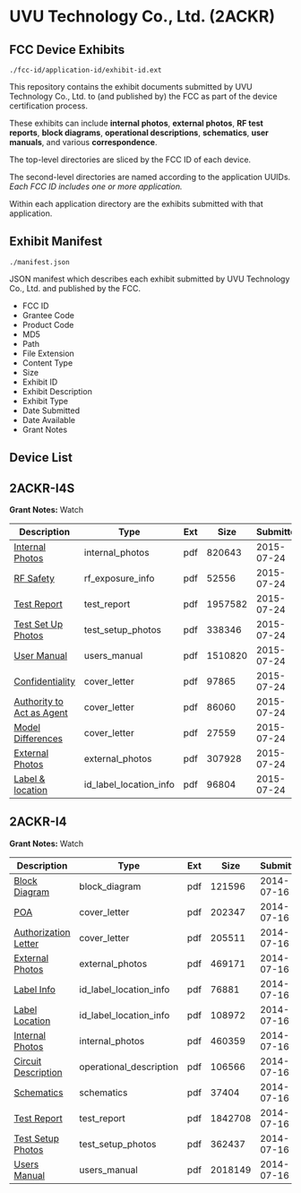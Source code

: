 # UVU Technology Co., Ltd. (2ACKR)
## FCC Device Exhibits

```
./fcc-id/application-id/exhibit-id.ext
```

This repository contains the exhibit documents submitted by UVU Technology Co., Ltd. to (and published by) the FCC as part of the device certification process.

These exhibits can include **internal photos**, **external photos**, **RF test reports**, **block diagrams**, **operational descriptions**, **schematics**, **user manuals**, and various **correspondence**.

The top-level directories are sliced by the FCC ID of each device.

The second-level directories are named according to the application UUIDs. *Each FCC ID includes one or more application.*

Within each application directory are the exhibits submitted with that application. 

## Exhibit Manifest

```
./manifest.json
```

JSON manifest which describes each exhibit submitted by UVU Technology Co., Ltd. and published by the FCC.

- FCC ID
- Grantee Code
- Product Code
- MD5
- Path
- File Extension
- Content Type
- Size
- Exhibit ID
- Exhibit Description
- Exhibit Type
- Date Submitted
- Date Available
- Grant Notes

## Device List
## 2ACKR-I4S
**Grant Notes:** Watch

| Description | Type | Ext | Size | Submitted | Available |
| ----------- | ---- | --- | ---- | --------- | --------- |
| [Internal Photos](2ACKR-I4S/65b682770a90ad4588b3d0a19a5c19f1/2691569.pdf) | internal_photos | pdf | 820643 | 2015-07-24 | 2015-07-27 |
| [RF Safety](2ACKR-I4S/65b682770a90ad4588b3d0a19a5c19f1/2691575.pdf) | rf_exposure_info | pdf | 52556 | 2015-07-24 | 2015-07-27 |
| [Test Report](2ACKR-I4S/65b682770a90ad4588b3d0a19a5c19f1/2691574.pdf) | test_report | pdf | 1957582 | 2015-07-24 | 2015-07-27 |
| [Test Set Up Photos](2ACKR-I4S/65b682770a90ad4588b3d0a19a5c19f1/2691573.pdf) | test_setup_photos | pdf | 338346 | 2015-07-24 | 2015-07-27 |
| [User Manual](2ACKR-I4S/65b682770a90ad4588b3d0a19a5c19f1/2691576.pdf) | users_manual | pdf | 1510820 | 2015-07-24 | 2015-07-27 |
| [Confidentiality](2ACKR-I4S/65b682770a90ad4588b3d0a19a5c19f1/2691565.pdf) | cover_letter | pdf | 97865 | 2015-07-24 | 2015-07-27 |
| [Authority to Act as Agent](2ACKR-I4S/65b682770a90ad4588b3d0a19a5c19f1/2691566.pdf) | cover_letter | pdf | 86060 | 2015-07-24 | 2015-07-27 |
| [Model Differences](2ACKR-I4S/65b682770a90ad4588b3d0a19a5c19f1/2691567.pdf) | cover_letter | pdf | 27559 | 2015-07-24 | 2015-07-27 |
| [External Photos](2ACKR-I4S/65b682770a90ad4588b3d0a19a5c19f1/2691568.pdf) | external_photos | pdf | 307928 | 2015-07-24 | 2015-07-27 |
| [Label & location](2ACKR-I4S/65b682770a90ad4588b3d0a19a5c19f1/2691570.pdf) | id_label_location_info | pdf | 96804 | 2015-07-24 | 2015-07-27 |
## 2ACKR-I4
**Grant Notes:** Watch

| Description | Type | Ext | Size | Submitted | Available |
| ----------- | ---- | --- | ---- | --------- | --------- |
| [Block Diagram](2ACKR-I4/eaee3c65eea8bc41338b8768c4cda208/2326895.pdf) | block_diagram | pdf | 121596 | 2014-07-16 | 2014-07-16 |
| [POA](2ACKR-I4/eaee3c65eea8bc41338b8768c4cda208/2326901.pdf) | cover_letter | pdf | 202347 | 2014-07-16 | 2014-07-16 |
| [Authorization Letter](2ACKR-I4/eaee3c65eea8bc41338b8768c4cda208/2326903.pdf) | cover_letter | pdf | 205511 | 2014-07-16 | 2014-07-16 |
| [External Photos](2ACKR-I4/eaee3c65eea8bc41338b8768c4cda208/2326897.pdf) | external_photos | pdf | 469171 | 2014-07-16 | 2014-07-16 |
| [Label Info](2ACKR-I4/eaee3c65eea8bc41338b8768c4cda208/2326898.pdf) | id_label_location_info | pdf | 76881 | 2014-07-16 | 2014-07-16 |
| [Label Location](2ACKR-I4/eaee3c65eea8bc41338b8768c4cda208/2326899.pdf) | id_label_location_info | pdf | 108972 | 2014-07-16 | 2014-07-16 |
| [Internal Photos](2ACKR-I4/eaee3c65eea8bc41338b8768c4cda208/2326900.pdf) | internal_photos | pdf | 460359 | 2014-07-16 | 2014-07-16 |
| [Circuit Description](2ACKR-I4/eaee3c65eea8bc41338b8768c4cda208/2326896.pdf) | operational_description | pdf | 106566 | 2014-07-16 | 2014-07-16 |
| [Schematics](2ACKR-I4/eaee3c65eea8bc41338b8768c4cda208/2326902.pdf) | schematics | pdf | 37404 | 2014-07-16 | 2014-07-16 |
| [Test Report](2ACKR-I4/eaee3c65eea8bc41338b8768c4cda208/2326904.pdf) | test_report | pdf | 1842708 | 2014-07-16 | 2014-07-16 |
| [Test Setup Photos](2ACKR-I4/eaee3c65eea8bc41338b8768c4cda208/2326905.pdf) | test_setup_photos | pdf | 362437 | 2014-07-16 | 2014-07-16 |
| [Users Manual](2ACKR-I4/eaee3c65eea8bc41338b8768c4cda208/2326906.pdf) | users_manual | pdf | 2018149 | 2014-07-16 | 2014-07-16 |
